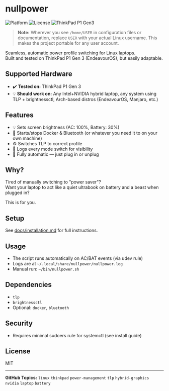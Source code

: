 # nullpower

![Platform](https://img.shields.io/badge/platform-Linux-informational)
![License](https://img.shields.io/github/license/Gizmet/nullpower)
![ThinkPad P1 Gen3](https://img.shields.io/badge/ThinkPad%20P1%20Gen3-Optimized-brightgreen)

> **Note:** Wherever you see `/home/USER` in configuration files or documentation, replace `USER` with your actual Linux username. This makes the project portable for any user account.

Seamless, automatic power profile switching for Linux laptops.  
Built and tested on ThinkPad P1 Gen 3 (EndeavourOS), but easily adaptable.

## Supported Hardware

- ✔️ **Tested on:** ThinkPad P1 Gen 3
- 💡 **Should work on:** Any Intel+NVIDIA hybrid laptop, any system using TLP + brightnessctl, Arch-based distros (EndeavourOS, Manjaro, etc.)

## Features

- 💡 Sets screen brightness (AC: 100%, Battery: 30%)
- 🔌 Starts/stops Docker & Bluetooth (or whatever you need it to on your own machine)
- ⚙️ Switches TLP to correct profile
- 📝 Logs every mode switch for visibility
- 🧘 Fully automatic — just plug in or unplug

## Why?

Tired of manually switching to "power saver"?  
Want your laptop to act like a quiet ultrabook on battery and a beast when plugged in?

This is for you.

## Setup

See [docs/installation.md](docs/installation.md) for full instructions.

## Usage

- The script runs automatically on AC/BAT events (via udev rule)
- Logs are at `~/.local/share/nullpower/nullpower.log`
- Manual run: `~/bin/nullpower.sh`

## Dependencies

- `tlp`
- `brightnessctl`
- Optional: `docker`, `bluetooth`

## Security

- Requires minimal sudoers rule for systemctl (see install guide)

## License

MIT 

---

**GitHub Topics:**
`linux` `thinkpad` `power-management` `tlp` `hybrid-graphics` `nvidia` `laptop` `battery` 